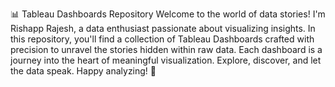 📊 Tableau Dashboards Repository
Welcome to the world of data stories! I'm Rishapp Rajesh, a data enthusiast passionate about visualizing insights. In this repository, you'll find a collection of Tableau Dashboards crafted with precision to unravel the stories hidden within raw data. Each dashboard is a journey into the heart of meaningful visualization. Explore, discover, and let the data speak. Happy analyzing! 🚀
